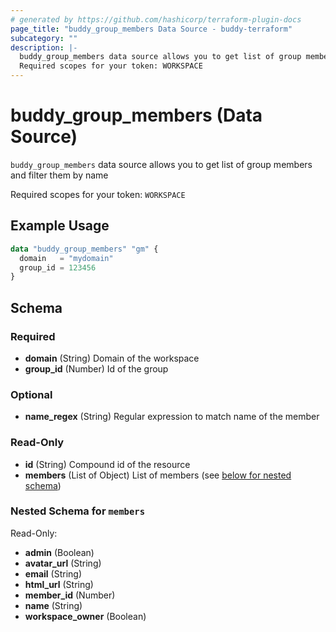 ```yaml
---
# generated by https://github.com/hashicorp/terraform-plugin-docs
page_title: "buddy_group_members Data Source - buddy-terraform"
subcategory: ""
description: |-
  buddy_group_members data source allows you to get list of group members and filter them by name
  Required scopes for your token: WORKSPACE
---
```


# buddy_group_members (Data Source)

`buddy_group_members` data source allows you to get list of group members and filter them by name

Required scopes for your token: `WORKSPACE`

## Example Usage

```terraform
data "buddy_group_members" "gm" {
  domain   = "mydomain"
  group_id = 123456
}
```

<!-- schema generated by tfplugindocs -->
## Schema

### Required

- **domain** (String) Domain of the workspace
- **group_id** (Number) Id of the group

### Optional

- **name_regex** (String) Regular expression to match name of the member

### Read-Only

- **id** (String) Compound id of the resource
- **members** (List of Object) List of members (see [below for nested schema](#nestedatt--members))

<a id="nestedatt--members"></a>
### Nested Schema for `members`

Read-Only:

- **admin** (Boolean)
- **avatar_url** (String)
- **email** (String)
- **html_url** (String)
- **member_id** (Number)
- **name** (String)
- **workspace_owner** (Boolean)


